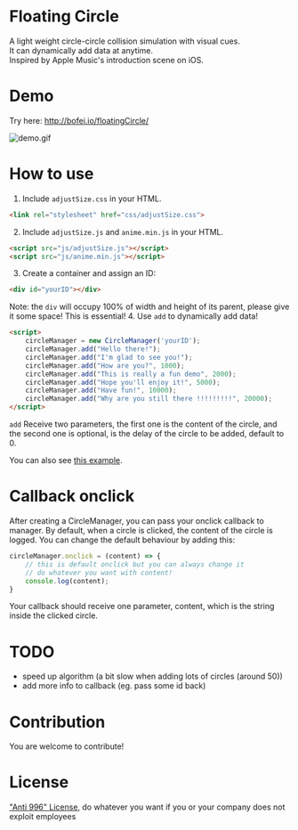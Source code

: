 # Floating Circle
A light weight circle-circle collision simulation with visual cues.  
It can dynamically add data at anytime.  
Inspired by Apple Music's introduction scene on iOS.

# Demo 
Try here: http://bofei.io/floatingCircle/

![demo.gif](examples/demo.gif)

# How to use
1. Include `adjustSize.css` in your HTML.
```html
<link rel="stylesheet" href="css/adjustSize.css">
```
2. Include `adjustSize.js` and `anime.min.js` in your HTML.
```html
<script src="js/adjustSize.js"></script>
<script src="js/anime.min.js"></script>
```
3. Create a container and assign an ID: 

```html
<div id="yourID"></div>
```
Note: the `div` will occupy 100% of width and height of its parent, please give it some space! This is essential!
4. Use `add` to dynamically add data!
```html
<script>
    circleManager = new CircleManager('yourID');
    circleManager.add("Hello there!");
    circleManager.add("I'm glad to see you!");
    circleManager.add("How are you?", 1000);
    circleManager.add("This is really a fun demo", 2000);
    circleManager.add("Hope you'll enjoy it!", 5000);
    circleManager.add("Have fun!", 10000);
    circleManager.add("Why are you still there !!!!!!!!!", 20000);
</script>
```
`add` Receive two parameters, the first one is the content of the circle, and the second one is optional, is the delay of the circle to be added, default to 0.

You can also see [this example](examples/helloWorld.html).

# Callback onclick
After creating a CircleManager, you can pass your onclick callback to manager. By default, when a circle is clicked, the content of the circle is logged.
You can change the default behaviour by adding this:
```js
circleManager.onclick = (content) => {
    // this is default onclick but you can always change it
    // do whatever you want with content!
    console.log(content);
}
```
Your callback should receive one parameter, content, which is the string inside the clicked circle.

# TODO
- speed up algorithm (a bit slow when adding lots of circles (around 50))
- add more info to callback (eg. pass some id back)

# Contribution
You are welcome to contribute!

# License
["Anti 996" License](LICENSE.txt), do whatever you want if you or your company does not exploit employees
